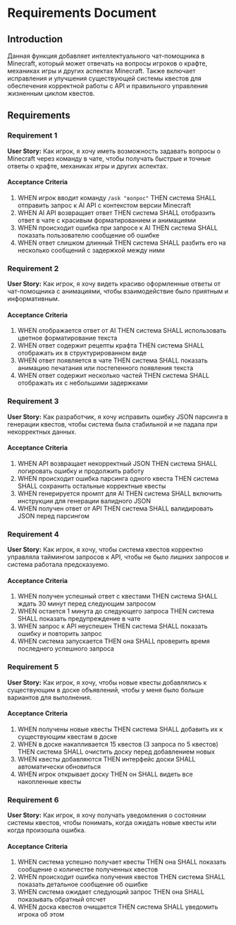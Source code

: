# Requirements Document

## Introduction

Данная функция добавляет интеллектуального чат-помощника в Minecraft, который может отвечать на вопросы игроков о крафте, механиках игры и других аспектах Minecraft. Также включает исправления и улучшения существующей системы квестов для обеспечения корректной работы с API и правильного управления жизненным циклом квестов.

## Requirements

### Requirement 1

**User Story:** Как игрок, я хочу иметь возможность задавать вопросы о Minecraft через команду в чате, чтобы получать быстрые и точные ответы о крафте, механиках игры и других аспектах.

#### Acceptance Criteria

1. WHEN игрок вводит команду `/ask "вопрос"` THEN система SHALL отправить запрос к AI API с контекстом версии Minecraft
2. WHEN AI API возвращает ответ THEN система SHALL отобразить ответ в чате с красивым форматированием и анимациями
3. WHEN происходит ошибка при запросе к AI THEN система SHALL показать пользователю сообщение об ошибке
4. WHEN ответ слишком длинный THEN система SHALL разбить его на несколько сообщений с задержкой между ними

### Requirement 2

**User Story:** Как игрок, я хочу видеть красиво оформленные ответы от чат-помощника с анимациями, чтобы взаимодействие было приятным и информативным.

#### Acceptance Criteria

1. WHEN отображается ответ от AI THEN система SHALL использовать цветное форматирование текста
2. WHEN ответ содержит рецепты крафта THEN система SHALL отображать их в структурированном виде
3. WHEN ответ появляется в чате THEN система SHALL показать анимацию печатания или постепенного появления текста
4. WHEN ответ содержит несколько частей THEN система SHALL отображать их с небольшими задержками

### Requirement 3

**User Story:** Как разработчик, я хочу исправить ошибку JSON парсинга в генерации квестов, чтобы система была стабильной и не падала при некорректных данных.

#### Acceptance Criteria

1. WHEN API возвращает некорректный JSON THEN система SHALL логировать ошибку и продолжить работу
2. WHEN происходит ошибка парсинга одного квеста THEN система SHALL сохранить остальные корректные квесты
3. WHEN генерируется промпт для AI THEN система SHALL включить инструкции для генерации валидного JSON
4. WHEN получен ответ от API THEN система SHALL валидировать JSON перед парсингом

### Requirement 4

**User Story:** Как игрок, я хочу, чтобы система квестов корректно управляла таймингом запросов к API, чтобы не было лишних запросов и система работала предсказуемо.

#### Acceptance Criteria

1. WHEN получен успешный ответ с квестами THEN система SHALL ждать 30 минут перед следующим запросом
2. WHEN остается 1 минута до следующего запроса THEN система SHALL показать предупреждение в чате
3. WHEN запрос к API неуспешен THEN система SHALL показать ошибку и повторить запрос
4. WHEN система запускается THEN она SHALL проверить время последнего успешного запроса

### Requirement 5

**User Story:** Как игрок, я хочу, чтобы новые квесты добавлялись к существующим в доске объявлений, чтобы у меня было больше вариантов для выполнения.

#### Acceptance Criteria

1. WHEN получены новые квесты THEN система SHALL добавить их к существующим квестам в доске
2. WHEN в доске накапливается 15 квестов (3 запроса по 5 квестов) THEN система SHALL очистить доску перед добавлением новых
3. WHEN квесты добавляются THEN интерфейс доски SHALL автоматически обновиться
4. WHEN игрок открывает доску THEN он SHALL видеть все накопленные квесты

### Requirement 6

**User Story:** Как игрок, я хочу получать уведомления о состоянии системы квестов, чтобы понимать, когда ожидать новые квесты или когда произошла ошибка.

#### Acceptance Criteria

1. WHEN система успешно получает квесты THEN она SHALL показать сообщение о количестве полученных квестов
2. WHEN происходит ошибка получения квестов THEN система SHALL показать детальное сообщение об ошибке
3. WHEN система ожидает следующий запрос THEN она SHALL показывать обратный отсчет
4. WHEN доска квестов очищается THEN система SHALL уведомить игрока об этом